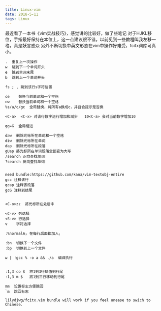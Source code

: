 ```yaml
---
title: Linux-vim
date: 2018-5-11
tags: Linux
---
```

最近看了一本书《vim实战技巧》，感觉讲的比较好，做了些笔记
对于HJKL移位，手指最好保持在本位上，这一点建议很不错，以前见到一些教程叫我左移一格，真是妖言惑众
另外不断切换中英文形态在vim中操作好难受，fcitx词库可真小。
```
.  重复上一次操作 
w  跳到下一个单词开头
e  跳到单词末尾
b  跳到上一个单词开头

fs ; , 跳到该行s字符位置

ce    替换当前单词和一个空格
cw    替换当前单词和一个空格
%s/a/c/gc  全局替换，將所有a换成c，并且会提示是否换

<C-a>  <C-x> 对该行数字进行增加和减少   10<C-a> 会对当前数字增加10

gg=G  全局缩进

daw  删除光标所在单词和一个空格
diw  删除光标所在单词
dap  删除光标所在段落
gUap 將光标所在单词段落全部变为大写
/search 正向查找单词
?search 反向查找单词


need bundle:https://github.com/kana/vim-textobj-entire
gcc 注释该行
gcap 注释该段落
gcG 注释到结尾


<C-o>zz  將光标所在处居中

<C-v> 列选择
<S-v> 行选择
v    字符选择

:%normalA; 在每行后面都加入;

:bn  切换下一个文件
:bp  切换到上一个文件

w | !gcc % -o a && ./a  编译执行


:1,3 co $  將1到3行赋值到行尾
:1,3 m $   將1到三行移动到行尾

mm  设置标志方便跳回
`m  跳回标志

lilydjwg/fcitx.vim bundle will work if you feel unease to swich to Chinese. 

```
